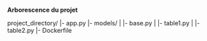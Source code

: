 **Arborescence du projet**

project_directory/
    |- app.py
    |- models/
    |   |- base.py
    |   |- table1.py
    |   |- table2.py
    |- Dockerfile
